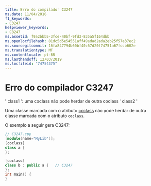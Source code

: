 ```yaml
---
title: Erro do compilador C3247
ms.date: 11/04/2016
f1_keywords:
- C3247
helpviewer_keywords:
- C3247
ms.assetid: f9a2bbb5-3fce-40bf-9fd3-835a5f164dbb
ms.openlocfilehash: 81dc5d5e54551aff49adad2ada2eb25f57a37ec2
ms.sourcegitcommit: 16fa847794b60bf40c67d20f74751a67fccb602e
ms.translationtype: MT
ms.contentlocale: pt-BR
ms.lasthandoff: 12/03/2019
ms.locfileid: "74754375"
---
```

# <a name="compiler-error-c3247"></a>Erro do compilador C3247

' class1 ': uma coclass não pode herdar de outra coclass ' class2 '

Uma classe marcada com o atributo [coclass](../../windows/coclass.md) não pode herdar de outra classe marcada com o atributo `coclass`.

O exemplo a seguir gera C3247:

```cpp
// C3247.cpp
[module(name="MyLib")];
[coclass]
class a {
};

[coclass]
class b : public a {   // C3247
};
int main() {
}
```
